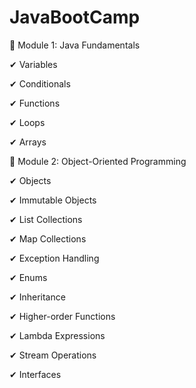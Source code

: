 # JavaBootCamp

🔹 Module 1: Java Fundamentals

✔ Variables

✔ Conditionals

✔ Functions

✔ Loops

✔ Arrays

🔸 Module 2: Object-Oriented Programming

✔ Objects

✔ Immutable Objects

✔ List Collections

✔ Map Collections

✔ Exception Handling

✔ Enums

✔ Inheritance

✔ Higher-order Functions

✔ Lambda Expressions

✔ Stream Operations

✔ Interfaces
